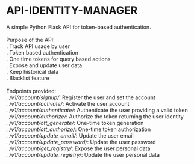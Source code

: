 # API-IDENTITY-MANAGER

A simple Python Flask API for token-based authentication.<br/>
<br/>
Purpose of the API:<br/>
. Track API usage by user</br>
. Token based authentication<br/>
. One time tokens for query based actions<br/>
. Expose and update user data<br/>
. Keep historical data<br/>
. Blacklist feature<br/>
<br/>
Endpoints provided:<br/>
<i>. /v1/account/signup/</i>: Register the user and set the account<br/>
<i>. /v1/account/activate/</i>: Activate the user account<br/>
<i>. /v1/account/authenticate/</i>: Authenticate the user providing a valid token<br/>
<i>. /v1/account/authorize/</i>: Authorize the token returning the user identity<br/>
<i>. /v1/account/ott_generate/</i>: One-time token generation<br/>
<i>. /v1/account/ott_authorize/</i>: One-time token authorization<br/>
<i>. /v1/account/update_email/</i>: Update the user email<br/>
<i>. /v1/account/update_password/</i>: Update the user password<br/>
<i>. /v1/account/get_registry/</i>: Expose the user personal data<br/>
<i>. /v1/account/update_registry/</i>: Update the user personal data<br/>
